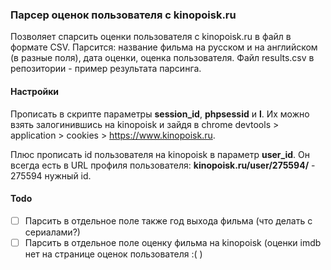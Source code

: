 ### Парсер оценок пользователя с kinopoisk.ru

Позволяет спарсить оценки пользователя с kinopoisk.ru в файл в формате CSV. Парсится: название фильма на русском и на английском (в разные поля), дата оценки, оценка пользователя. Файл results.csv в репозитории - пример результата парсинга.

#### Настройки
Прописать в скрипте параметры **session_id**, **phpsessid** и **l**. Их можно взять залогинившись на kinopoisk и зайдя в chrome devtools > application > cookies > https://www.kinopoisk.ru.

Плюс прописать id пользователя на kinopoisk в параметр **user_id**. Он всегда есть в URL профиля пользователя: __kinopoisk.ru/user/275594/__ - 275594 нужный id.

#### Todo
- [ ] Парсить в отдельное поле также год выхода фильма (что делать с сериалами?)
- [ ] Парсить в отдельное поле оценку фильма на kinopoisk (оценки imdb нет на странице оценок пользователя :( )
